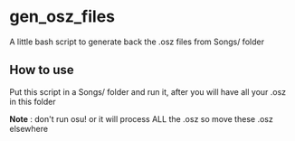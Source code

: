 # gen_osz_files
A little bash script to generate back the .osz files from Songs/ folder
## How to use
Put this script in a Songs/ folder and run it, after you will have all your .osz in this folder

**Note** : don't run osu! or it will process ALL the .osz so move these .osz elsewhere
